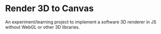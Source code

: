 # Render 3D to Canvas

An experiment/learning project to implement a software 3D renderer in JS without WebGL or other 3D libraries.
